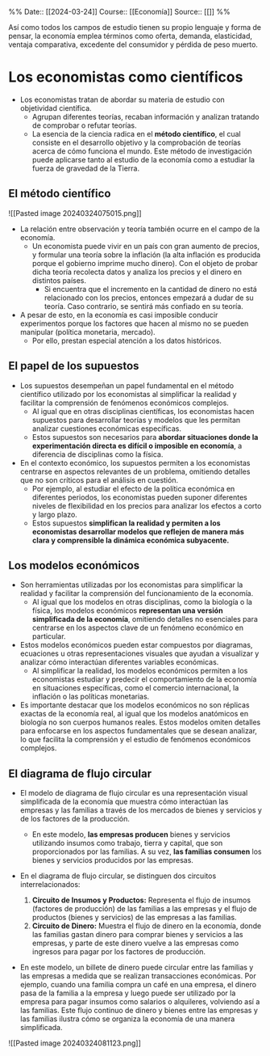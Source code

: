 
%%
Date:: [[2024-03-24]]
Course:: [[Economía]]
Source:: [[]]
%%

Así como todos los campos de estudio tienen su propio lenguaje y forma de pensar, la economía emplea términos como oferta, demanda, elasticidad, ventaja comparativa, excedente del consumidor y pérdida de peso muerto.

# Los economistas como científicos

- Los economistas tratan de abordar su materia de estudio con objetividad científica.
	- Agrupan diferentes teorías, recaban información y analizan tratando de comprobar o refutar teorías.
	- La esencia de la ciencia radica en el **método científico**, el cual consiste en el desarrollo objetivo y la comprobación de teorías acerca de cómo funciona el mundo. Este método de investigación puede aplicarse tanto al estudio de la economía como a estudiar la fuerza de gravedad de la Tierra.

## El método científico
![[Pasted image 20240324075015.png]]
- La relación entre observación y teoría también ocurre en el campo de la economía.
	- Un economista puede vivir en un país con gran aumento de precios, y formular una teoría sobre la inflación (la alta inflación es producida porque el gobierno imprime mucho dinero). Con el objeto de probar dicha teoría recolecta datos y analiza los precios y el dinero en distintos países.
		- Si encuentra que el incremento en la cantidad de dinero no está relacionado con los precios, entonces empezará a dudar de su teoría. Caso contrario, se sentirá más confiado en su teoría.
- A pesar de esto, en la economía es casi imposible conducir experimentos porque los factores que hacen al mismo no se pueden manipular (política monetaria, mercado).
	- Por ello, prestan especial atención a los datos históricos.

## El papel de los supuestos
- Los supuestos desempeñan un papel fundamental en el método científico utilizado por los economistas al simplificar la realidad y facilitar la comprensión de fenómenos económicos complejos. 
	- Al igual que en otras disciplinas científicas, los economistas hacen supuestos para desarrollar teorías y modelos que les permitan analizar cuestiones económicas específicas. 
	- Estos supuestos son necesarios para **abordar situaciones donde la experimentación directa es difícil o imposible en economía**, a diferencia de disciplinas como la física.
- En el contexto económico, los supuestos permiten a los economistas centrarse en aspectos relevantes de un problema, omitiendo detalles que no son críticos para el análisis en cuestión. 
	- Por ejemplo, al estudiar el efecto de la política económica en diferentes periodos, los economistas pueden suponer diferentes niveles de flexibilidad en los precios para analizar los efectos a corto y largo plazo. 
	- Estos supuestos **simplifican la realidad y permiten a los economistas desarrollar modelos que reflejen de manera más clara y comprensible la dinámica económica subyacente.**

## Los modelos económicos
- Son herramientas utilizadas por los economistas para simplificar la realidad y facilitar la comprensión del funcionamiento de la economía. 
	- Al igual que los modelos en otras disciplinas, como la biología o la física, los modelos económicos **representan una versión simplificada de la economía**, omitiendo detalles no esenciales para centrarse en los aspectos clave de un fenómeno económico en particular.
- Estos modelos económicos pueden estar compuestos por diagramas, ecuaciones u otras representaciones visuales que ayudan a visualizar y analizar cómo interactúan diferentes variables económicas. 
	- Al simplificar la realidad, los modelos económicos permiten a los economistas estudiar y predecir el comportamiento de la economía en situaciones específicas, como el comercio internacional, la inflación o las políticas monetarias.
- Es importante destacar que los modelos económicos no son réplicas exactas de la economía real, al igual que los modelos anatómicos en biología no son cuerpos humanos reales. Estos modelos omiten detalles para enfocarse en los aspectos fundamentales que se desean analizar, lo que facilita la comprensión y el estudio de fenómenos económicos complejos. 


## El diagrama de flujo circular

- El modelo de diagrama de flujo circular es una representación visual simplificada de la economía que muestra cómo interactúan las empresas y las familias a través de los mercados de bienes y servicios y de los factores de la producción.
	- En este modelo, **las empresas producen** bienes y servicios utilizando insumos como trabajo, tierra y capital, que son proporcionados por las familias. A su vez, **las familias consumen** los bienes y servicios producidos por las empresas.

- En el diagrama de flujo circular, se distinguen dos circuitos interrelacionados: 
	1. **Circuito de Insumos y Productos:** Representa el flujo de insumos (factores de producción) de las familias a las empresas y el flujo de productos (bienes y servicios) de las empresas a las familias.
	2. **Circuito de Dinero:** Muestra el flujo de dinero en la economía, donde las familias gastan dinero para comprar bienes y servicios a las empresas, y parte de este dinero vuelve a las empresas como ingresos para pagar por los factores de producción.

- En este modelo, un billete de dinero puede circular entre las familias y las empresas a medida que se realizan transacciones económicas. Por ejemplo, cuando una familia compra un café en una empresa, el dinero pasa de la familia a la empresa y luego puede ser utilizado por la empresa para pagar insumos como salarios o alquileres, volviendo así a las familias. Este flujo continuo de dinero y bienes entre las empresas y las familias ilustra cómo se organiza la economía de una manera simplificada.

![[Pasted image 20240324081123.png]]
